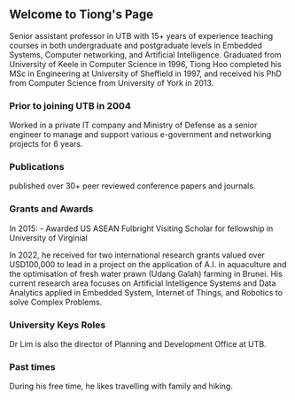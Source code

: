 ## Welcome to Tiong's Page

Senior assistant professor in UTB with 15+ years of experience teaching courses in both undergraduate and postgraduate levels in Embedded Systems, Computer networking, and Artificial Intelligence. Graduated from University of Keele in Computer Science in 1996, Tiong Hoo completed his MSc in Engineering at University of Sheffield in 1997, and received his PhD from Computer Science from University of York in 2013. 

### Prior to joining UTB in 2004
Worked in a private IT company and Ministry of Defense as a senior engineer to manage and support various e-government and networking projects for 6 years. 

### Publications
published over 30+ peer reviewed conference papers and journals. 

### Grants and Awards

In 2015: - Awarded US ASEAN Fulbright Visiting Scholar for fellowship in University of Virginial 

In 2022, he received for two international research grants valued over USD100,000 to lead in a project on the application of A.I. in aquaculture and the optimisation of fresh water prawn (Udang Galah) farming in Brunei. His current research area focuses on Artificial Intelligence Systems and Data Analytics applied in Embedded System, Internet of Things, and Robotics to solve Complex Problems. 

### University Keys Roles
Dr Lim is also the director of Planning and Development Office at UTB. 


### Past times
During his free time, he likes travelling with family and hiking.
